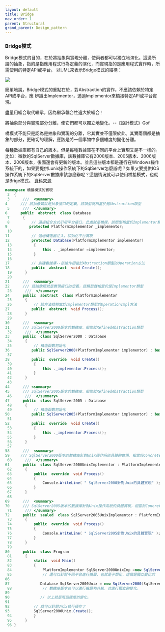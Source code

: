 ```yaml
---
layout: default
title: Bridge
nav_order: 1
parent: Structural
grand_parent: Design_pattern
---
```


### Bridge模式
Bridge模式的目的，在於將抽象與實現分離，使兩者都可以獨立地演化。這邊所謂的抽象，指的是指應用程式行為定義的演化，而實現指的是應用程式實作時，所需使用的特定API或平台。
以UML來表示Bridge模式的結構：

![](https://openhome.cc/Gossip/DesignPattern/images/Bridge-4.jpg)

簡單地說，Bridge模式的重點在於，對Abstraction的實作，不應該依賴於特定API或平台，應 辨識出Implementor，透過Implementor來橋接特定API或平台實現。

盡量用組合取代繼承，因為繼承耦合性遠大於組合！

將抽象部分與實現部分分離，使它們都可以獨立地變化。--《設計模式》Gof

橋模式不能只是認為是抽象和實現的分離，它其實並不僅限於此。其實兩個都是抽象的部分，更確切的理解，應該是將一個事物中多個維度的變化分離。


每種數據庫都有自己的版本，但是每種數據庫在不同的平台上實現又是不一樣的。比如：微軟的SqlServer數據庫，該數據庫它有2000版本、2005版本、2006版本、2008版本，後面還會有更新的版本。並且這些版本都是運行在Windows操作系統下的，如果要提供Lunix操作系統下的SqlServer怎麼辦呢？如果又要提供IOS操作系統下的SqlServer數據庫該怎麼辦呢？這個情況就可以使用橋接模式，也就是Brige模式。
[資料來源](https://www.cnblogs.com/PatrickLiu/p/7699301.html)

``` c#
namespace 橋接模式的實現
 2  {
 3      ///  <summary> 
4      /// 該抽像類就是抽象接口的定義，該類型就相當於是Abstraction類型
 5      ///  </summary> 
6      public  abstract  class Database
 7      {
 8          // 通過組合方式引用平台接口，此處就是橋樑，該類型相當於Implementor類型
9          protected PlatformImplementor _implementor;
 10  
11          // 通過構造器注入，初始化平台實現
12          protected Database(PlatformImplementor implementor)
 13          {
 14              this . _implementor =implementor;
 15          }
 16  
17          // 創建數據庫--該操作相當於Abstraction類型的Operation方法
18          public  abstract  void Create();
 19      }
 20  
21      ///  <summary> 
22      /// 該抽像類就是實現接口的定義，該類型就相當於是Implementor類型
 23      ///  </summary> 
24      public  abstract  class PlatformImplementor
 25      {
 26          // 該方法就相當於Implementor類型的OperationImpl方法
27          public  abstract  void Process();
 28      }
 29 
30      ///  <summary> 
31      /// SqlServer2000版本的數據庫，相當於RefinedAbstraction類型
 32      ///  </summary> 
33      public  class SqlServer2000 : Database
 34      {
 35          // 構造函數初始化
36          public SqlServer2000(PlatformImplementor implementor) : base (implementor) { }
 37  
38          public  override  void Create()
 39          {
 40              this ._implementor.Process();
 41          }
 42      }
 43  
44      /// <summary> 
45      /// SqlServer2005版本的數據庫，相當於RefinedAbstraction類型
 46      ///  </summary> 
47      public  class SqlServer2005 : Database
 48      {
 49          // 構造函數初始化
50          public SqlServer2005(PlatformImplementor implementor) : base (implementor) { }
 51  
52          public  override  void Create()
 53          {
 54              this ._implementor.Process();
 55          }
 56      }
 57  
58      ///  <summary> 
59     /// SqlServer2000版本的數據庫針對Unix操作系統具體的實現，相當於ConcreteImplementorA類型
 60      ///  </summary> 
61      public  class SqlServer2000UnixImplementor : PlatformImplementor
 62      {
 63          public  override  void Process()
 64          {
 65              Console.WriteLine( " SqlServer2000針對Unix的具體實現" );
 66          }
 67      }
 68  
69      ///  <summary> 
70      /// SqlServer2005版本的數據庫針對Unix操作系統的具體實現，相當於ConcreteImplementorB類型
 71      /// </summary> 
72      public  sealed  class SqlServer2005UnixImplementor : PlatformImplementor
 73      {
 74          public  override  void Process()
 75          {
 76              Console.WriteLine( " SqlServer2005針對Unix的具體實現" );
 77          }
 78      }
 79  
80      public  class Program
 81      {
 82          static  void Main()
 83          {
 84              PlatformImplementor SqlServer2000UnixImp =new SqlServer2000UnixImplementor();
 85              // 還可以針對不同平台進行擴展，也就是子類化，這個是獨立變化的
86  
87              Database SqlServer2000Unix = new SqlServer2000(SqlServer2000UnixImp);
 88              // 數據庫版本也可以進行擴展和升級，也進行獨立的變化。
89  
90              // 以上就是兩個維度的變化。
91  
92           // 就可以針對Unix執行操作了
93           SqlServer2000Unix.Create();
 94          }
 95      }
 96 }

```